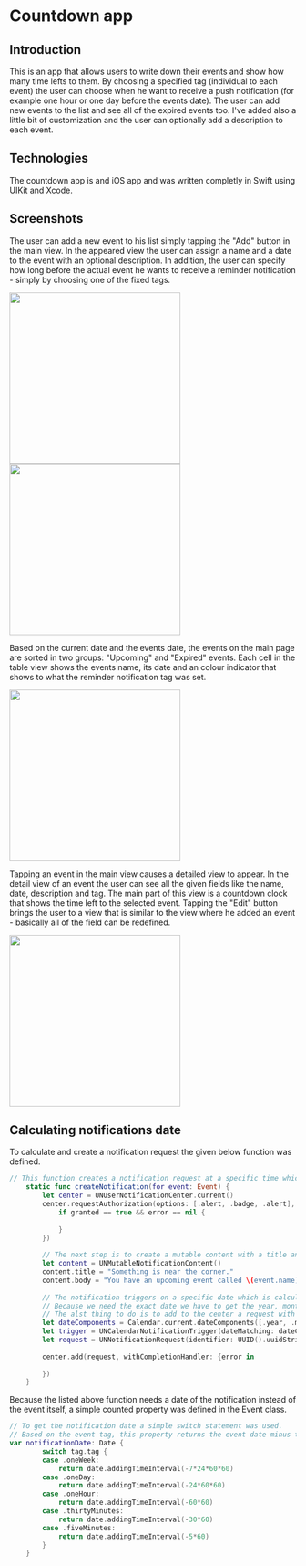# Countdown app
## Introduction
This is an app that allows users to write down their events and show how many time lefts to them. By choosing a specified tag (individual to each event) the user can choose when he want to receive a push notification (for example one hour or one day before the events date). The user can add new events to the list and see all of the expired events too. I've added also a little bit of customization and the user can optionally add a description to each event.

## Technologies
The countdown app is and iOS app and was written completly in Swift using UIKit and Xcode.

## Screenshots
The user can add a new event to his list simply tapping the "Add" button in the main view. In the appeared view the user can assign a name and a date to the event  with an optional description. In addition, the user can specify how long before the actual event he wants to receive a reminder notification - simply by choosing one of the fixed tags.

<img src="Countdown%20counter/Images/addingEvent.PNG" width="300"> <img src="Countdown%20counter/Images/choosingTag.PNG" width="300">

Based on the current date and the events date, the events on the main page are sorted in two groups: "Upcoming" and "Expired" events. Each cell in the table view shows the events name, its date and an colour indicator that shows to what the reminder notification tag was set.

<img src="Countdown%20counter/Images/mainView.PNG" width="300">

Tapping an event in the main view causes a detailed view to appear. In the detail view of an event the user can see all the given fields like the name, date, description and tag. The main part of this view is a countdown clock that shows the time left to the selected event. Tapping the "Edit" button brings the user to a view that is similar to the view where he added an event - basically all of the field can be redefined.

<img src="Countdown%20counter/Images/eventDetail.PNG" width="300">

## Calculating notifications date
To calculate and create a notification request the given below function was defined.
```swift
// This function creates a notification request at a specific time which depends on the events tag. First we get the current notification center.
    static func createNotification(for event: Event) {
        let center = UNUserNotificationCenter.current()
        center.requestAuthorization(options: [.alert, .badge, .alert], completionHandler: { granted, error in
            if granted == true && error == nil {
                
            }
        })
        
        // The next step is to create a mutable content with a title and a body that shows the event tame and the time that is left.
        let content = UNMutableNotificationContent()
        content.title = "Something is near the corner."
        content.body = "You have an upcoming event called \(event.name) in \(event.tag)!" //the event.tag is a calculated property that returns a string with the time that is left.
        
        // The notification triggers on a specific date which is calculated in the event itself.
        // Because we need the exact date we have to get the year, month, day, hour, minute and second component from the notification date.
        // The alst thing to do is to add to the center a request with the created trigger and content.
        let dateComponents = Calendar.current.dateComponents([.year, .month, .day, .hour, .minute, .second], from: event.notificationDate)
        let trigger = UNCalendarNotificationTrigger(dateMatching: dateComponents, repeats: false)
        let request = UNNotificationRequest(identifier: UUID().uuidString, content: content, trigger: trigger)
        
        center.add(request, withCompletionHandler: {error in
            
        })
    }
```

Because the listed above function needs a date of the notification instead of the event itself, a simple counted property was defined in the Event class.

```swift
// To get the notification date a simple switch statement was used.
// Based on the event tag, this property returns the event date minus the time that corresponds to the choosen tag (in seconds).
var notificationDate: Date {
        switch tag.tag {
        case .oneWeek:
            return date.addingTimeInterval(-7*24*60*60)
        case .oneDay:
            return date.addingTimeInterval(-24*60*60)
        case .oneHour:
            return date.addingTimeInterval(-60*60)
        case .thirtyMinutes:
            return date.addingTimeInterval(-30*60)
        case .fiveMinutes:
            return date.addingTimeInterval(-5*60)
        }
    }
```
